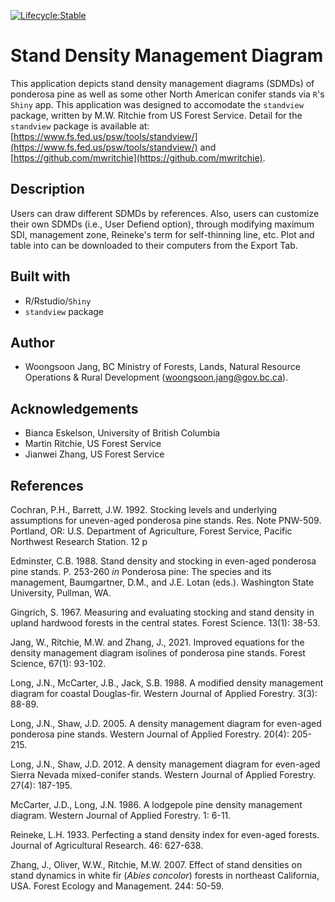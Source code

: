 [![Lifecycle:Stable](https://img.shields.io/badge/Lifecycle-Stable-97ca00)](<Redirect-URL>)
# Stand Density Management Diagram

This application depicts stand density management diagrams (SDMDs) of ponderosa pine as well as some other North American conifer stands via `R`'s `Shiny` app. This application was designed to accomodate the `standview` package, written by M.W. Ritchie from US Forest Service. Detail for the `standview` package is available at: [https://www.fs.fed.us/psw/tools/standview/](https://www.fs.fed.us/psw/tools/standview/) and [https://github.com/mwritchie](https://github.com/mwritchie).

## Description

Users can draw different SDMDs by references. Also, users can customize their own SDMDs (i.e., User Defiend option), through modifying maximum SDI, management zone, Reineke's term for self-thinning line, etc. Plot and table into can be downloaded to their computers from the Export Tab. 

## Built with
* R/Rstudio/`Shiny`
* `standview` package

## Author
* Woongsoon Jang, BC Ministry of Forests, Lands, Natural Resource Operations & Rural Development (<woongsoon.jang@gov.bc.ca>).

## Acknowledgements
* Bianca Eskelson, University of British Columbia
* Martin Ritchie, US Forest Service
* Jianwei Zhang, US Forest Service


## References

Cochran, P.H., Barrett, J.W. 1992. Stocking levels and underlying assumptions for uneven-aged ponderosa pine stands. Res. Note PNW-509. Portland, OR: U.S. Department of Agriculture, Forest Service, Pacific Northwest Research Station. 12 p

Edminster, C.B. 1988. Stand density and stocking in even-aged ponderosa
pine stands. P. 253-260 *in* Ponderosa pine: The species and its
management, Baumgartner, D.M., and J.E. Lotan (eds.). Washington
State University, Pullman, WA.


Gingrich, S. 1967. Measuring and evaluating stocking and stand density in upland hardwood forests in the central states. Forest Science. 13(1): 38-53.

Jang, W., Ritchie, M.W. and Zhang, J., 2021. Improved equations for the density management diagram isolines of ponderosa pine stands. Forest Science, 67(1): 93-102.

Long, J.N., McCarter, J.B., Jack, S.B. 1988. A modified density management diagram for coastal Douglas-fir. Western Journal of Applied Forestry. 3(3): 88-89.

Long, J.N., Shaw, J.D. 2005. A density management diagram for even-aged ponderosa pine stands. Western Journal of Applied Forestry. 20(4): 205-215.

Long, J.N., Shaw, J.D. 2012. A density management diagram for even-aged Sierra Nevada mixed-conifer stands. Western Journal of Applied Forestry. 27(4): 187-195.

McCarter, J.D., Long, J.N. 1986. A lodgepole pine density management diagram. Western Journal of Applied Forestry. 1: 6-11.

Reineke, L.H. 1933. Perfecting a stand density index for even-aged forests. Journal of Agricultural Research. 46: 627-638.

Zhang, J., Oliver, W.W., Ritchie, M.W. 2007. Effect of stand densities on stand dynamics in white fir (*Abies concolor*) forests in northeast California, USA. Forest Ecology and Management. 244: 50-59.
